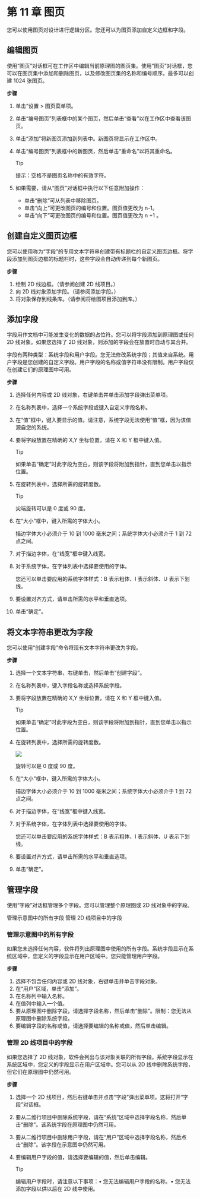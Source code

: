 # 第 11 章 图页

您可以使用图页对设计进行逻辑分区。您还可以为图页添加自定义边框和字段。

## 编辑图页

使用“图页”对话框可在工作区中编辑当前原理图的图页集。使用“图页”对话框，您可以在图页集中添加和删除图页，以及修改图页集的名称和编号顺序。最多可以创建 1024 张图页。

**步骤**

1. 单击“设置 > 图页菜单项。
2. 单击“编号图页”列表框中的某个图页，然后单击“查看”以在工作区中查看该图页。
3. 单击“添加”将新图页添加到列表中。新图页将显示在工作区中。
4. 单击“编号图页”列表框中的新图页，然后单击“重命名”以将其重命名。 

    > [!TIP]
    > 
    > 提示：空格不是图页名称中的有效字符。

5. 如果需要，请从“图页”对话框中执行以下任意附加操作：

   - 单击“删除”可从列表中移除图页。
   - 单击“向上”可更改图页的编号和位置。图页值更改为 n-1。
   - 单击“向下”可更改图页的编号和位置。图页值更改为 n $+1$ 。

## 创建自定义图页边框

您可以使用称为“字段”的专用文本字符串创建带有标题栏的自定义图页边框。将字段添加到图页边框的标题栏时，这些字段会自动传递到每个新图页。

**步骤**

1. 绘制 2D 线边框。（请参阅创建 2D 线项目。）
2. 向 2D 线对象添加字段。（请参阅添加字段。）
3. 将对象保存到线条库。（请参阅将绘图项目添加到库。）

## 添加字段

字段用作文档中可能发生变化的数据的占位符。您可以将字段添加到原理图或任何 2D 线对象。如果您选择了 2D 线对象，则添加的字段会在放置时自动与其合并。

字段有两种类型：系统字段和用户字段。您无法修改系统字段；其值来自系统。用户字段是您创建的自定义字段。用户字段的名称或值字符串没有限制。用户字段仅在创建它们的原理图中可用。

**步骤**

1. 选择任何内容或 2D 线对象，右键单击并单击添加字段弹出菜单项。
2. 在名称列表中，选择一个系统字段或键入自定义字段名称。
3. 在“值”框中，键入要显示的值。请注意，系统字段无法使用“值”框，因为该值源自您的系统。
4. 要将字段放置在精确的 X,Y 坐标位置，请在 X 和 Y 框中键入值。

    > [!TIP]
    > 
    > 如果单击“确定”时此字段为空白，则该字段将附加到指针，直到您单击以指示位置。

5. 在旋转列表中，选择所需的旋转度数。

    > [!TIP]
    > 
    > 尖端旋转可以是 0 度或 90 度。

6. 在“大小”框中，键入所需的字体大小。

    描边字体大小必须介于 10 到 1000 毫米之间；系统字体大小必须介于 1 到 72 点之间。

7. 对于描边字体，在“线宽”框中键入线宽。
8. 对于系统字体，在字体列表中选择要使用的字体。

    您还可以单击要应用的系统字体样式：B 表示粗体、I 表示斜体、U 表示下划线。

9. 要设置对齐方式，请单击所需的水平和垂直选项。

10. 单击“确定”。

## 将文本字符串更改为字段

您可以使用“创建字段”命令将现有文本字符串更改为字段。

**步骤**

1. 选择一个文本字符串，右键单击，然后单击“创建字段”。
2. 在名称列表中，键入字段名称或选择系统字段。
3. 要将字段放置在精确的 X,Y 坐标位置，请在 X 和 Y 框中键入值。

    > [!TIP]
    > 
    > 如果单击“确定”时此字段为空白，则该字段将附加到指针，直到您单击以指示位置。

4. 在旋转列表中，选择所需的旋转度数。

    ![](/logic/guide/8c6f86758be207d59d5d25a3c3e4b059cb322ca8ad8eb47ad30421c48fac9b54.jpg)
    
    旋转可以是 0 度或 90 度。

5. 在“大小”框中，键入所需的字体大小。

    描边字体大小必须介于 10 到 1000 毫米之间；系统字体大小必须介于 1 到 72 点之间。

6. 对于描边字体，在“线宽”框中键入线宽。
7. 对于系统字体，在字体列表中选择要使用的字体。

    您还可以单击要应用的系统字体样式：B 表示粗体、I 表示斜体、U 表示下划线。

8. 要设置对齐方式，请单击所需的水平和垂直选项。
9. 单击“确定”。

## 管理字段

使用“字段”对话框管理多个字段。您可以管理整个原理图或 2D 线对象中的字段。

管理示意图中的所有字段 管理 2D 线项目中的字段

### 管理示意图中的所有字段

如果您未选择任何内容，软件将列出原理图中使用的所有字段。系统字段显示在系统区域中，您定义的字段显示在用户区域中。您只能管理用户字段。

**步骤**

1. 选择不包含任何内容或 2D 线对象，右键单击并单击字段对象。
2. 在“用户”区域，单击“添加”。
3. 在名称列中输入名称。
4. 在值列中输入一个值。
5. 要从原理图中删除字段，请选择字段名称，然后单击“删除”。限制：您无法从原理图中删除系统字段。
6. 要编辑字段的名称或值，请选择要编辑的名称或值，然后单击编辑。

### 管理 2D 线项目中的字段

如果您选择了 2D 线对象，软件会列出与该对象关联的所有字段。系统字段显示在系统区域中，您定义的字段显示在用户区域中。您可以从 2D 线中删除系统字段，但它们在原理图中仍然可用。

**步骤**

1. 选择一个 2D 线项目，然后右键单击并点击“字段”弹出菜单项。这将打开“字段”对话框。
2. 要从二维行项目中删除系统字段，请在“系统”区域中选择字段名称，然后单击“删除”。该系统字段在原理图中仍然可用。
3. 要从二维行项目中删除用户字段，请在“用户”区域中选择字段名称，然后点击“删除”。该字段在示意图中仍然可用。
4. 要编辑用户字段的值，请选择要编辑的值，然后单击编辑。

    > [!TIP]
    > 
    > 编辑用户字段时，请注意以下事项：• 您无法编辑用户字段的名称。• 您无法添加字段以供以后在 2D 线中使用。

